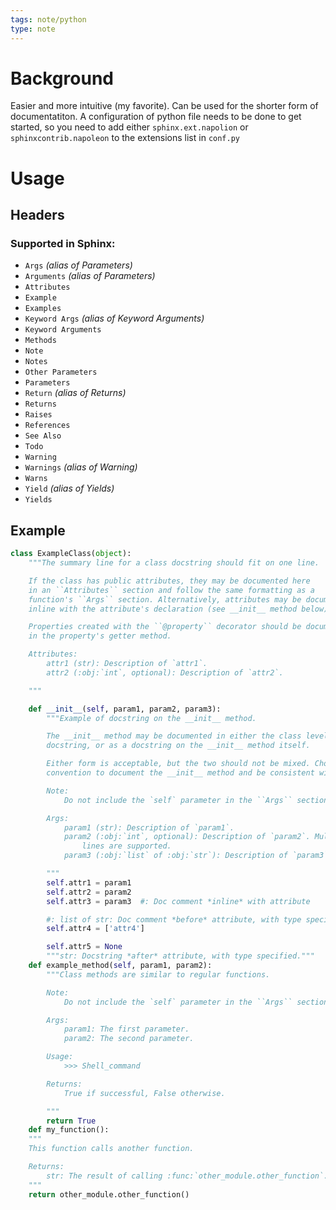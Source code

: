 ```yaml
---
tags: note/python
type: note
---
```

# Background
Easier and more intuitive (my favorite). Can be used for the shorter form of documentatiton. A configuration of python file needs to be done to get started, so you need to add either `sphinx.ext.napolion` or `sphinxcontrib.napoleon` to the extensions list in `conf.py`

# Usage
## Headers 
### Supported in Sphinx:
 - `Args` _(alias of Parameters)_
 - `Arguments` _(alias of Parameters)_
 - `Attributes`
 - `Example`
 - `Examples`
 - `Keyword Args` _(alias of Keyword Arguments)_
 - `Keyword Arguments`
 - `Methods`
 - `Note`
 - `Notes`
 - `Other Parameters`
 - `Parameters`
 - `Return` _(alias of Returns)_
 - `Returns`
 - `Raises`
 - `References`
 - `See Also`
 - `Todo`
 - `Warning`
 - `Warnings` _(alias of Warning)_
 - `Warns`
 - `Yield` _(alias of Yields)_
 - `Yields`
## Example
```python
class ExampleClass(object):
    """The summary line for a class docstring should fit on one line.

    If the class has public attributes, they may be documented here
    in an ``Attributes`` section and follow the same formatting as a
    function's ``Args`` section. Alternatively, attributes may be documented
    inline with the attribute's declaration (see __init__ method below).

    Properties created with the ``@property`` decorator should be documented
    in the property's getter method.

    Attributes:
        attr1 (str): Description of `attr1`.
        attr2 (:obj:`int`, optional): Description of `attr2`.

    """

    def __init__(self, param1, param2, param3):
        """Example of docstring on the __init__ method.

        The __init__ method may be documented in either the class level
        docstring, or as a docstring on the __init__ method itself.

        Either form is acceptable, but the two should not be mixed. Choose one
        convention to document the __init__ method and be consistent with it.

        Note:
            Do not include the `self` parameter in the ``Args`` section.

        Args:
            param1 (str): Description of `param1`.
            param2 (:obj:`int`, optional): Description of `param2`. Multiple
                lines are supported.
            param3 (:obj:`list` of :obj:`str`): Description of `param3`.

        """
        self.attr1 = param1
        self.attr2 = param2
        self.attr3 = param3  #: Doc comment *inline* with attribute

        #: list of str: Doc comment *before* attribute, with type specified
        self.attr4 = ['attr4']

        self.attr5 = None
        """str: Docstring *after* attribute, with type specified."""
    def example_method(self, param1, param2):
        """Class methods are similar to regular functions.

        Note:
            Do not include the `self` parameter in the ``Args`` section.

        Args:
            param1: The first parameter.
            param2: The second parameter.

		Usage:
			>>> Shell_command

        Returns:
            True if successful, False otherwise.

        """
        return True
    def my_function():
    """
    This function calls another function.

    Returns:
        str: The result of calling :func:`other_module.other_function`.
    """
    return other_module.other_function()

```